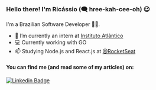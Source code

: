 ### Hello there! I'm Ricássio (🗨 hree-kah-cee-oh) 😉

I'm a Brazilian Software Developer 👨‍💻. 

- 🔭 I’m currently an intern at [Instituto Atlântico](https://www.atlantico.com.br)
- 💻 Currently working with GO
- 📫 Studying Node.js and React.js at [@RocketSeat](https://github.com/RocketSeat)

#### You can find me (and read some of my articles) on:
[![Linkedin Badge](https://img.shields.io/badge/-LinkedIn-blue?style=flat-square&logo=Linkedin&logoColor=white&link=https://www.linkedin.com/in/ricassiocosta/)](https://www.linkedin.com/in/ricassiocosta/)

